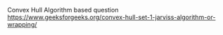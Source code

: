 Convex Hull Algorithm based question
​
https://www.geeksforgeeks.org/convex-hull-set-1-jarviss-algorithm-or-wrapping/